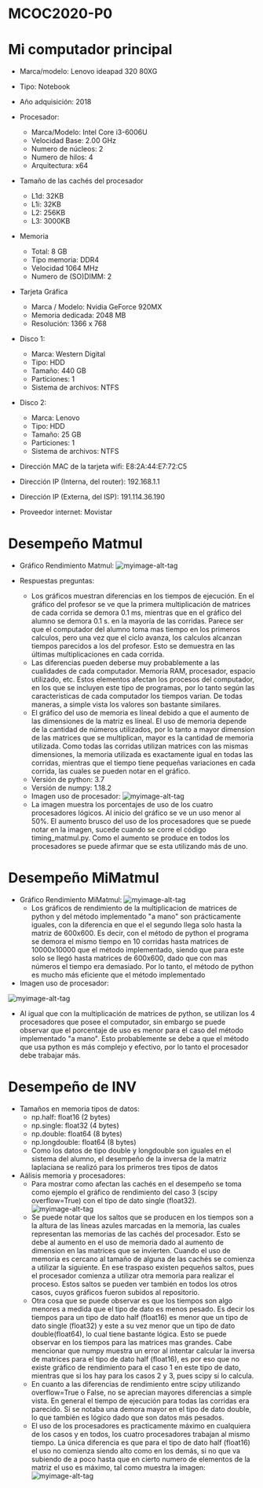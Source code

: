 # MCOC2020-P0

# Mi computador principal

* Marca/modelo: Lenovo ideapad 320 80XG
* Tipo: Notebook
* Año adquisición: 2018
* Procesador:
  * Marca/Modelo: Intel Core i3-6006U
  * Velocidad Base: 2.00 GHz
  * Numero de núcleos: 2 
  * Numero de hilos: 4
  * Arquitectura: x64

* Tamaño de las cachés del procesador
  * L1d: 32KB
  * L1i: 32KB
  * L2: 256KB
  * L3: 3000KB
* Memoria 
  * Total: 8 GB
  * Tipo memoria: DDR4
  * Velocidad 1064 MHz
  * Numero de (SO)DIMM: 2
* Tarjeta Gráfica
  * Marca / Modelo: Nvidia GeForce 920MX
  * Memoria dedicada: 2048 MB
  * Resolución: 1366 x 768
* Disco 1: 
  * Marca: Western Digital
  * Tipo: HDD
  * Tamaño: 440 GB
  * Particiones: 1
  * Sistema de archivos: NTFS
* Disco 2: 
  * Marca: Lenovo
  * Tipo: HDD
  * Tamaño: 25 GB
  * Particiones: 1
  * Sistema de archivos: NTFS

  
* Dirección MAC de la tarjeta wifi: E8:2A:44:E7:72:C5 
* Dirección IP (Interna, del router): 192.168.1.1
* Dirección IP (Externa, del ISP): 191.114.36.190
* Proveedor internet: Movistar

# Desempeño Matmul
* Gráfico Rendimiento Matmul:
  ![myimage-alt-tag](https://github.com/JoseTomasMartinez/MCOC2020-P0/blob/master/Graficos%20Rendimiento%20MATMUL.JPG)

* Respuestas preguntas:
  * Los gráficos muestran diferencias en los tiempos de ejecución. En el gráfico del profesor se ve que la primera multiplicación de matrices de cada corrida
    se demora 0.1 ms, mientras que en el gráfico del alumno se demora 0.1 s. en la mayoría de las corridas. Parece ser que el computador del alumno toma mas
    tiempo en los primeros calculos, pero una vez que el ciclo avanza, los calculos alcanzan tiempos parecidos a los del profesor. Esto se demuestra en las 
    últimas multiplicaciones en cada corrida.
  * Las diferencias pueden deberse muy probablemente a las cualidades de cada computador. Memoria RAM, procesador, espacio utilizado, etc. Estos elementos 
    afectan los procesos del computador, en los que se incluyen este tipo de programas, por lo tanto según las caracteristicas de cada computador los tiempos
    varian. De todas maneras, a simple vista los valores son bastante similares.
  * El gráfico del uso de memoria es líneal debido a que el aumento de las dimensiones de la matriz es líneal. El uso de memoria depende de la cantidad de números
    utilizados, por lo tanto a mayor dimension de las matrices que se multiplican, mayor es la cantidad de memoria utilizada. Como todas las corridas utilizan matrices
    con las mismas dimensiones, la memoria utilizada es exactamente igual en todas las corridas, mientras que el tiempo tiene pequeñas variaciones en cada corrida, las 
    cuales se pueden notar en el gráfico.
  * Versión de python: 3.7
  * Versión de numpy: 1.18.2
  * Imagen uso de procesador: 
  ![myimage-alt-tag](https://github.com/JoseTomasMartinez/MCOC2020-P0/blob/master/Procesadores%20utilizados%20MATMUL.jpg)
   * La imagen muestra los porcentajes de uso de los cuatro procesadores lógicos. Al inicio del gráfico se ve un uso menor al 50%. El aumento brusco del uso de los 
     procesadores que se puede notar en la imagen, sucede cuando se corre el código timing_matmul.py. Como el aumento se produce en todos los procesadores se puede 
     afirmar que se esta utilizando más de uno.
# Desempeño MiMatmul
* Gráfico Rendimiento MiMatmul:
 ![myimage-alt-tag](https://github.com/JoseTomasMartinez/MCOC2020-P0/blob/master/Rendimiento%20MiMatmul%20(dim%20600).PNG)
   * Los gráficos de rendimiento de la multiplicacion de matrices de python y del método implementado "a mano" son prácticamente iguales, con la diferencia en que el
     el segundo llega solo hasta la matriz de 600x600. Es decir, con el método de python el programa se demora el mismo tiempo en 10 corridas hasta matrices de 
     10000x10000 que el método implementado, siendo que para este solo se llegó hasta matrices de 600x600, dado que con mas números el tiempo era demasiado. Por lo tanto,
     el método de python es mucho más eficiente que el método implementado
* Imagen uso de procesador:

 ![myimage-alt-tag](https://github.com/JoseTomasMartinez/MCOC2020-P0/blob/master/Procesadores%20utilizados%20MIMATMUL.JPG)
   * Al igual que con la multiplicación de matrices de python, se utilizan los 4 procesadores que posee el computador, sin embargo se puede observar que el porcentaje 
     de uso es menor para el caso del método implementado "a mano". Esto probablemente se debe a que el método que usa python es más complejo y efectivo, por lo tanto
     el procesador debe trabajar más.
# Desempeño de INV
* Tamaños en memoria tipos de datos:
   * np.half: float16 (2 bytes)
   * np.single: float32 (4 bytes)
   * np.double: float64 (8 bytes)
   * np.longdouble: float64 (8 bytes)
   * Como los datos de tipo double y longdouble son iguales en el sistema del alumno, el desempeño de la inversa de la matriz laplaciana se realizó para los primeros tres
     tipos de datos
* Aálisis memoria y procesadores:
   * Para mostrar como afectan las cachés en el desempeño se toma como ejemplo el gráfico de rendimiento del caso 3 (scipy overflow=True) con el tipo de dato single (float32).
    ![myimage-alt-tag](https://github.com/JoseTomasMartinez/MCOC2020-P0/blob/master/Rendimiento%20Caso%202%20Single.png)
   * Se puede notar que los saltos que se producen en los tiempos son a la altura de las líneas azules marcadas en la memoria, las cuales representan las memorias de las cachés
     del procesador. Esto se debe al aumento en el uso de memoria dado al aumento de dimension en las matrices que se invierten. Cuando el uso de memoria es cercano al tamaño 
     de alguna de las cachés se comienza a utilizar la siguiente. En ese traspaso existen pequeños saltos, pues el procesador comienza a utilizar otra memoria para realizar el
     proceso. Estos saltos se pueden ver también en todos los otros casos, cuyos gráficos fueron subidos al repositorio. 
   * Otra cosa que se puede observar es que los tiempos son algo menores a medida que el tipo de dato es menos pesado. Es decir los tiempos para un tipo de dato half (float16)
     es menor que un tipo de dato single (float32) y este a su vez menor que un tipo de dato double(float64), lo cual tiene bastante lógica. Esto se puede observar en los
     tiempos para las matrices mas grandes. Cabe mencionar que numpy muestra un error al intentar calcular la inversa de matrices para el tipo de dato half (float16), es por 
     eso que no existe gráfico de rendimiento para el caso 1 en este tipo de dato, mientras que si los hay para los casos 2 y 3, pues scipy si lo calcula. 
   * En cuanto a las diferencias de rendimiento entre scipy utilizando overflow=True o False, no se aprecian mayores diferencias a simple vista. En general el tiempo de
     ejecución para todas las corridas era parecido. Sí se notaba una demora mayor en el tipo de dato double, lo que también es lógico dado que son datos más pesados.
   * El uso de los procesadores es practicamente máximo en cualquiera de los casos y en todos, los cuatro procesadores trabajan al mismo tiempo. La única diferencia es que
     para el tipo de dato half (float16) el uso no comienza siendo alto como en los demás, si no que va subiendo de a poco hasta que en cierto numero de elementos de la
     matriz el uso es máximo, tal como muestra la imagen:
     ![myimage-alt-tag](https://github.com/JoseTomasMartinez/MCOC2020-P0/blob/master/Procesadores%20Desempe%C3%B1o%20INV%20Half.png)
